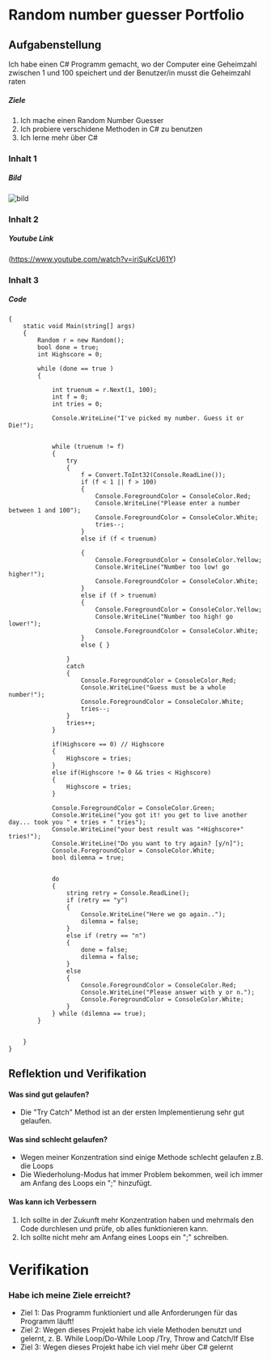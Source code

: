  # Random number guesser Portfolio
## Aufgabenstellung
Ich habe einen C# Programm gemacht, wo der Computer eine Geheimzahl zwischen 1 und 100 speichert und der Benutzer/in musst die Geheimzahl raten
##### Ziele
1. Ich mache einen Random Number Guesser
2. Ich probiere verschidene Methoden in C# zu benutzen
3. Ich lerne mehr über C# 

### Inhalt 1  
##### Bild
![bild](https://snipboard.io/nVrLOl.jpg)
### Inhalt 2
##### Youtube Link
(https://www.youtube.com/watch?v=iriSuKcU61Y)
### Inhalt 3
##### Code

    {
        static void Main(string[] args)
        {
            Random r = new Random();
            bool done = true;
            int Highscore = 0; 

            while (done == true )
            {
                
                int truenum = r.Next(1, 100);
                int f = 0;
                int tries = 0;
                
                Console.WriteLine("I've picked my number. Guess it or Die!");


                while (truenum != f)
                {
                    try
                    {
                        f = Convert.ToInt32(Console.ReadLine());
                        if (f < 1 || f > 100)
                        {
                            Console.ForegroundColor = ConsoleColor.Red;
                            Console.WriteLine("Please enter a number between 1 and 100");
                            Console.ForegroundColor = ConsoleColor.White;
                            tries--;
                        }
                        else if (f < truenum)

                        {
                            Console.ForegroundColor = ConsoleColor.Yellow;
                            Console.WriteLine("Number too low! go higher!");
                            Console.ForegroundColor = ConsoleColor.White;
                        }
                        else if (f > truenum)
                        {
                            Console.ForegroundColor = ConsoleColor.Yellow;
                            Console.WriteLine("Number too high! go lower!");
                            Console.ForegroundColor = ConsoleColor.White;
                        }
                        else { }
                        
                    }
                    catch
                    {
                        Console.ForegroundColor = ConsoleColor.Red;
                        Console.WriteLine("Guess must be a whole number!");
                        Console.ForegroundColor = ConsoleColor.White;
                        tries--;
                    }
                    tries++;
                }

                if(Highscore == 0) // Highscore
                {
                    Highscore = tries;
                }
                else if(Highscore != 0 && tries < Highscore)
                {
                    Highscore = tries;
                }

                Console.ForegroundColor = ConsoleColor.Green;
                Console.WriteLine("you got it! you get to live another day... took you " + tries + " tries");
                Console.WriteLine("your best result was "+Highscore+" tries!");
                Console.WriteLine("Do you want to try again? [y/n]");
                Console.ForegroundColor = ConsoleColor.White;
                bool dilemna = true;


                do
                {
                    string retry = Console.ReadLine();
                    if (retry == "y")
                    {
                        Console.WriteLine("Here we go again..");
                        dilemna = false;
                    }
                    else if (retry == "n")
                    {
                        done = false;
                        dilemna = false;
                    }
                    else
                    {
                        Console.ForegroundColor = ConsoleColor.Red;
                        Console.WriteLine("Please answer with y or n.");
                        Console.ForegroundColor = ConsoleColor.White;
                    }
                } while (dilemna == true);
            } 

                
        }
    }


## Reflektion und Verifikation
#### Was sind gut gelaufen?
- Die "Try Catch" Method ist an der ersten Implementierung sehr gut gelaufen. 
#### Was sind schlecht gelaufen?
- Wegen meiner Konzentration sind einige Methode schlecht gelaufen z.B. die Loops
- Die Wiederholung-Modus hat immer Problem bekommen, weil ich immer am Anfang des Loops ein ";" hinzufügt.
#### Was kann ich Verbessern
1. Ich sollte in der Zukunft mehr Konzentration haben und mehrmals den Code durchlesen und prüfe, ob alles funktionieren kann.
2. Ich sollte nicht mehr am Anfang eines Loops ein ";" schreiben.
# Verifikation
### Habe ich meine Ziele erreicht?
- Ziel 1: Das Programm funktioniert und alle Anforderungen für das Programm läuft!  
- Ziel 2: Wegen dieses Projekt habe ich viele Methoden benutzt und gelernt, z. B. While Loop/Do-While Loop /Try, Throw and Catch/If Else
- Ziel 3: Wegen dieses Projekt habe ich viel mehr über C# gelernt

